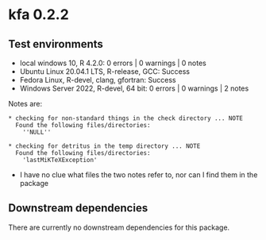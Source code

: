 # kfa 0.2.2

## Test environments

* local windows 10, R 4.2.0: 0 errors | 0 warnings  | 0 notes
* Ubuntu Linux 20.04.1 LTS, R-release, GCC: Success
* Fedora Linux, R-devel, clang, gfortran: Success
* Windows Server 2022, R-devel, 64 bit:  0 errors | 0 warnings  | 2 notes

Notes are:

```
* checking for non-standard things in the check directory ... NOTE
  Found the following files/directories:
    ''NULL''

* checking for detritus in the temp directory ... NOTE
  Found the following files/directories:
    'lastMiKTeXException'
```

* I have no clue what files the two notes refer to, nor can I find them in the package


## Downstream dependencies

There are currently no downstream dependencies for this package.